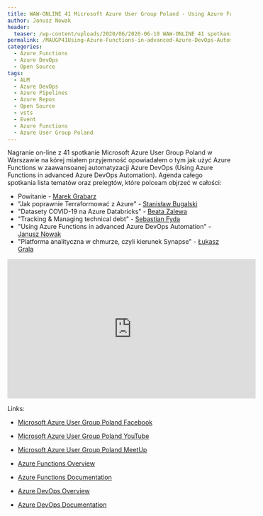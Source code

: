 ```yaml
---
title: WAW-ONLINE 41 Microsoft Azure User Group Poland - Using Azure Functions in advanced Azure DevOps Automation
author: Janusz Nowak
header:
  teaser: /wp-content/uploads/2020/06/2020-06-10 WAW-ONLINE 41 spotkanie Microsoft Azure User Group Poland w Warszawie.webp
permalink: /MAUGP41Using-Azure-Functions-in-advanced-Azure-DevOps-Automation
categories:
  - Azure Functions
  - Azure DevOps
  - Open Source
tags:
  - ALM
  - Azure DevOps
  - Azure Pipelines
  - Azure Repos
  - Open Source
  - vsts
  - Event
  - Azure Functions
  - Azure User Group Poland
---
```


Nagranie on-line z 41 spotkanie Microsoft Azure User Group Poland w Warszawie na kórej miałem przyjemność opowiadałem o tym jak użyć Azure Functions w zaawansoanej automatyzacji Azure DevOps (Using Azure Functions in advanced Azure DevOps Automation).
Agenda całego spotkania lista tematów oraz prelegtów, które polceam objrzeć w całości:

- Powitanie - [Marek Grabarz](https://grabarz.pl/)
- "Jak poprawnie Terraformować z Azure" - [Stanisław Bugalski](http://blog.bugalski.pro/)
- "Datasety COVID-19 na Azure Databricks" - [Beata Zalewa](https://zalnet.pl/)
- "Tracking & Managing technical debt" - [Sebastian Fyda](https://twitter.com/sebastianfyda)
- "Using Azure Functions in advanced Azure DevOps Automation" - [Janusz Nowak](https://twitter.com/jnowwwak)
- "Platforma analityczna w chmurze, czyli kierunek Synapse" - [Łukasz Grala](https://twitter.com/PowerPivotBlog)

<iframe width="560" height="315" src="https://www.youtube.com/embed/AbVaj1V2w1o?t=6060" frameborder="0" allow="accelerometer; autoplay; encrypted-media; gyroscope; picture-in-picture" allowfullscreen></iframe>

Links:

- [Microsoft Azure User Group Poland Facebook](https://www.facebook.com/groups/azureugpl/)
- [Microsoft Azure User Group Poland YouTube](https://www.youtube.com/watch?v=AbVaj1V2w1o)
- [Microsoft Azure User Group Poland MeetUp](https://www.meetup.com/Microsoft-Azure-Users-Group-Poland/events/270740891/)

- [Azure Functions Overview](https://docs.microsoft.com/en-us/azure/azure-functions/)
- [Azure Functions Documentation](https://azure.microsoft.com/en-us/services/functions/)

- [Azure DevOps Overview](https://azure.microsoft.com/pl-pl/services/devops/)
- [Azure DevOps Documentation](https://docs.microsoft.com/en-us/azure/devops/?view=azure-devops)
